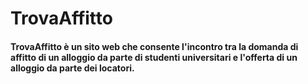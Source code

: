 # TrovaAffitto

#### TrovaAffitto è un sito web che consente l'incontro tra la domanda di affitto di un alloggio da parte di studenti universitari e l'offerta di un alloggio da parte dei locatori.
